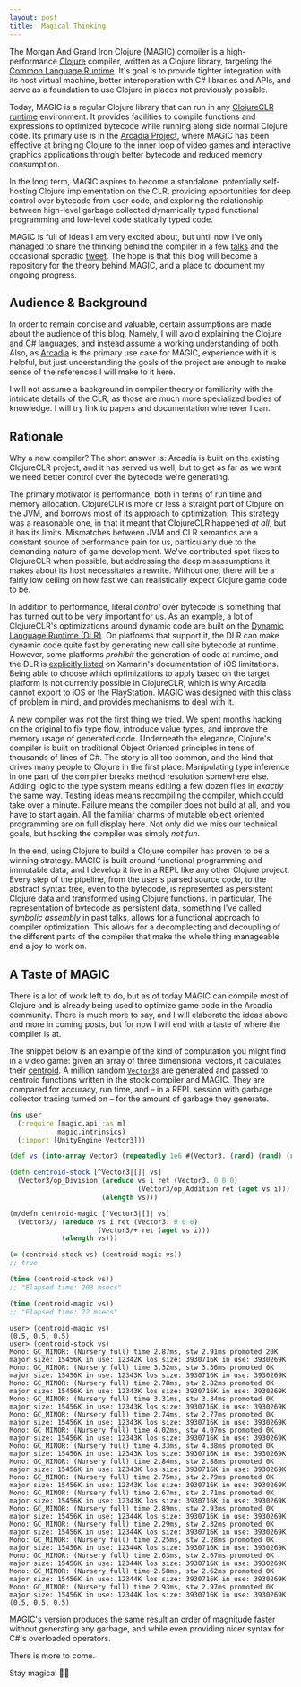 ```yaml
---
layout: post
title:  Magical Thinking
---
```


The Morgan And Grand Iron Clojure (MAGIC) compiler is a high-performance [Clojure][clojure] compiler, written as a Clojure library, targeting the [Common Language Runtime][clr].
It's goal is to provide tighter integration with its host virtual machine, better interoperation with C# libraries and APIs, and serve as a foundation to use Clojure in places not previously possible.

Today, MAGIC is a regular Clojure library that can run in any [ClojureCLR runtime][clojureclr] environment.
It provides facilities to compile functions and expressions to optimized bytecode while running along side normal Clojure code.
Its primary use is in the [Arcadia Project][arcadia], where MAGIC has been effective at bringing Clojure to the inner loop of video games and interactive graphics applications through better bytecode and reduced memory consumption.

In the long term, MAGIC aspires to become a standalone, potentially self-hosting Clojure implementation on the CLR, providing opportunities for deep control over bytecode from user code, and exploring the relationship between high-level garbage collected dynamically typed functional programming and low-level code statically typed code.

MAGIC is full of ideas I am very excited about, but until now I've only managed to share the thinking behind the compiler in a few [talks][clojurewest] and the occasional sporadic [tweet].
The hope is that this blog will become a repository for the theory behind MAGIC, and a place to document my ongoing progress.

## Audience & Background
In order to remain concise and valuable, certain assumptions are made about the audience of this blog.
Namely, I will avoid explaining the Clojure and [C#][cs] languages, and instead assume a working understanding of both.
Also, as [Arcadia][arcadia] is the primary use case for MAGIC, experience with it is helpful, but just understanding the goals of the project are enough to make sense of the references I will make to it here.

I will not assume a background in compiler theory or familiarity with the intricate details of the CLR, as those are much more specialized bodies of knowledge.
I will try link to papers and documentation whenever I can.

## Rationale
Why a new compiler?
The short answer is: Arcadia is built on the existing ClojureCLR project, and it has served us well, but to get as far as we want we need better control over the bytecode we're generating.

The primary motivator is performance, both in terms of run time and memory allocation.
ClojureCLR is more or less a straight port of Clojure on the JVM, and borrows most of its approach to optimization.
This strategy was a reasonable one, in that it meant that ClojureCLR happened *at all*, but it has its limits.
Mismatches between JVM and CLR semantics are a constant source of performance pain for us, particularly due to the demanding nature of game development.
We've contributed spot fixes to ClojureCLR when possible, but addressing the deep misassumptions it makes about its host necessitates a rewrite.
Without one, there will be a fairly low ceiling on how fast we can realistically expect Clojure game code to be.

In addition to performance, literal *control* over bytecode is something that has turned out to be very important for us.
As an example, a lot of ClojureCLR's optimizations around dynamic code are built on the [Dynamic Language Runtime (DLR)][dlr].
On platforms that support it, the DLR can make dynamic code quite fast by generating new call site bytecode at runtime.
However, some platforms *prohibit* the generation of code at runtime, and the DLR is [explicitly listed][nodlr] on Xamarin's documentation of iOS limitations.
Being able to choose which optimizations to apply based on the target platform is not currently possible in ClojureCLR, which is why Arcadia cannot export to iOS or the PlayStation.
MAGIC was designed with this class of problem in mind, and provides mechanisms to deal with it.

A new compiler was not the first thing we tried.
We spent months hacking on the original to fix type flow, introduce value types, and improve the memory usage of generated code.
Underneath the elegance, Clojure's compiler is built on traditional Object Oriented principles in tens of thousands of lines of C#.
The story is all too common, and the kind that drives many people to Clojure in the first place:
Manipulating type inference in one part of the compiler breaks method resolution somewhere else.
Adding logic to the type system means editing a few dozen files in *exactly* the same way.
Testing ideas means recompiling the compiler, which could take over a minute.
Failure means the compiler does not build at all, and you have to start again.
All the familiar charms of mutable object oriented programming are on full display here.
Not only did we miss our technical goals, but hacking the compiler was simply *not fun*.

In the end, using Clojure to build a Clojure compiler has proven to be a winning strategy.
MAGIC is built around functional programming and immutable data, and I develop it live in a REPL like any other Clojure project.
Every step of the pipeline, from the user's parsed source code, to the abstract syntax tree, even to the bytecode, is represented as persistent Clojure data and transformed using Clojure functions.
In particular, The representation of bytecode as persistent data, something I've called *symbolic assembly* in past talks, allows for a functional approach to compiler optimization.
This allows for a decomplecting and decoupling of the different parts of the compiler that make the whole thing manageable and a joy to work on.

## A Taste of MAGIC
There is a lot of work left to do, but as of today MAGIC can compile most of Clojure and is already being used to optimize game code in the Arcadia community.
There is much more to say, and I will elaborate the ideas above and more in coming posts, but for now I will end with a taste of where the compiler is at.

The snippet below is an example of the kind of computation you might find in a video game: given an array of three dimensional vectors, it calculates their [centroid][centroid]. A million random [`Vector3`][v3]s are generated and passed to centroid functions written in the stock compiler and MAGIC. They are compared for accuracy, run time, and – in a REPL session with garbage collector tracing turned on – for the amount of garbage they generate.

```clojure
(ns user
  (:require [magic.api :as m]
            magic.intrinsics)
  (:import [UnityEngine Vector3]))

(def vs (into-array Vector3 (repeatedly 1e6 #(Vector3. (rand) (rand) (rand)))))

(defn centroid-stock [^Vector3|[]| vs]
  (Vector3/op_Division (areduce vs i ret (Vector3. 0 0 0)
                                (Vector3/op_Addition ret (aget vs i)))
                       (alength vs)))

(m/defn centroid-magic [^Vector3|[]| vs]
  (Vector3// (areduce vs i ret (Vector3. 0 0 0)
                      (Vector3/+ ret (aget vs i)))
             (alength vs)))

(= (centroid-stock vs) (centroid-magic vs))
;; true

(time (centroid-stock vs))
;; "Elapsed time: 203 msecs"

(time (centroid-magic vs))
;; "Elapsed time: 22 msecs"
```

```
user> (centroid-magic vs)
(0.5, 0.5, 0.5)
user> (centroid-stock vs)
Mono: GC_MINOR: (Nursery full) time 2.87ms, stw 2.91ms promoted 20K major size: 15456K in use: 12342K los size: 3930716K in use: 3930269K
Mono: GC_MINOR: (Nursery full) time 3.32ms, stw 3.36ms promoted 0K major size: 15456K in use: 12343K los size: 3930716K in use: 3930269K
Mono: GC_MINOR: (Nursery full) time 2.78ms, stw 2.82ms promoted 0K major size: 15456K in use: 12343K los size: 3930716K in use: 3930269K
Mono: GC_MINOR: (Nursery full) time 3.31ms, stw 3.34ms promoted 0K major size: 15456K in use: 12343K los size: 3930716K in use: 3930269K
Mono: GC_MINOR: (Nursery full) time 2.74ms, stw 2.77ms promoted 0K major size: 15456K in use: 12343K los size: 3930716K in use: 3930269K
Mono: GC_MINOR: (Nursery full) time 4.02ms, stw 4.07ms promoted 0K major size: 15456K in use: 12343K los size: 3930716K in use: 3930269K
Mono: GC_MINOR: (Nursery full) time 4.33ms, stw 4.38ms promoted 0K major size: 15456K in use: 12343K los size: 3930716K in use: 3930269K
Mono: GC_MINOR: (Nursery full) time 2.84ms, stw 2.88ms promoted 0K major size: 15456K in use: 12343K los size: 3930716K in use: 3930269K
Mono: GC_MINOR: (Nursery full) time 2.75ms, stw 2.79ms promoted 0K major size: 15456K in use: 12343K los size: 3930716K in use: 3930269K
Mono: GC_MINOR: (Nursery full) time 2.67ms, stw 2.71ms promoted 0K major size: 15456K in use: 12343K los size: 3930716K in use: 3930269K
Mono: GC_MINOR: (Nursery full) time 2.89ms, stw 2.93ms promoted 0K major size: 15456K in use: 12344K los size: 3930716K in use: 3930269K
Mono: GC_MINOR: (Nursery full) time 2.29ms, stw 2.32ms promoted 0K major size: 15456K in use: 12344K los size: 3930716K in use: 3930269K
Mono: GC_MINOR: (Nursery full) time 2.25ms, stw 2.28ms promoted 0K major size: 15456K in use: 12344K los size: 3930716K in use: 3930269K
Mono: GC_MINOR: (Nursery full) time 2.63ms, stw 2.67ms promoted 0K major size: 15456K in use: 12344K los size: 3930716K in use: 3930269K
Mono: GC_MINOR: (Nursery full) time 2.58ms, stw 2.62ms promoted 0K major size: 15456K in use: 12344K los size: 3930716K in use: 3930269K
Mono: GC_MINOR: (Nursery full) time 2.93ms, stw 2.97ms promoted 0K major size: 15456K in use: 12344K los size: 3930716K in use: 3930269K
(0.5, 0.5, 0.5)
```

MAGIC's version produces the same result an order of magnitude faster without generating any garbage, and while even providing nicer syntax for C#'s overloaded operators.

There is more to come.

Stay magical 🎩✨

[clr]: https://docs.microsoft.com/en-us/dotnet/standard/clr
[arcadia]: http://arcadia-unity.github.io/
[clojureclr]: https://clojure.org/about/clojureclr
[cbt]: http://www.braveclojure.com/
[ex]: https://clojuredocs.org/clojure.core/areduce#example-542692cec026201cdc326df8
[areduce]: https://clojuredocs.org/clojure.core/areduce
[cljdocs]: https://clojuredocs.org
[unity]: https://unity3d.com/
[centroid]: https://en.wikipedia.org/wiki/Centroid
[nodlr]: https://developer.xamarin.com/guides/ios/advanced_topics/limitations/#No_Dynamic_Code_Generation
[clojure]: http://clojure.org/
[clojurewest]: https://www.youtube.com/watch?v=eDad1pvwX34
[tweet]: https://twitter.com/ra/status/887399140220706816
[cs]: https://docs.microsoft.com/en-us/dotnet/csharp/csharp
[dlr]: https://docs.microsoft.com/en-us/dotnet/framework/reflection-and-codedom/dynamic-language-runtime-overview
[v3]: https://docs.unity3d.com/ScriptReference/Vector3.html

